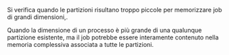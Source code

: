 Si verifica quando le partizioni risultano troppo piccole per memorizzare job di grandi dimensioni,.

Quando la dimensione di un processo è più grande di una qualunque partizione esistente, ma il job potrebbe essere interamente contenuto nella memoria complessiva associata a tutte le partizioni.

